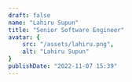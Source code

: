 ```yaml
---
draft: false
name: "Lahiru Supun"
title: "Senior Software Engineer"
avatar: {
    src: "/assets/lahiru.png",
    alt: "Lahiru Supun"
}
publishDate: "2022-11-07 15:39"
---
```

